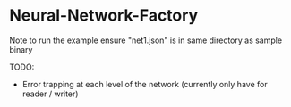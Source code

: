 # Neural-Network-Factory 

Note to run the example ensure "net1.json" is in same directory as sample binary

TODO:
  - Error trapping at each level of the network (currently only have for reader / writer)
